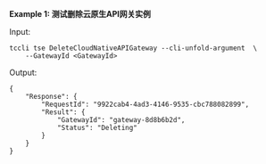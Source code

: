 **Example 1: 测试删除云原生API网关实例**



Input: 

```
tccli tse DeleteCloudNativeAPIGateway --cli-unfold-argument  \
    --GatewayId <GatewayId>
```

Output: 
```
{
    "Response": {
        "RequestId": "9922cab4-4ad3-4146-9535-cbc788082899",
        "Result": {
            "GatewayId": "gateway-8d8b6b2d",
            "Status": "Deleting"
        }
    }
}
```

